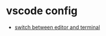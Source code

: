 # vscode config

- [switch between editor and terminal](https://blog.csdn.net/Jeffxu_lib/article/details/86651173)

